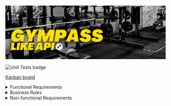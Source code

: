 ![GymPass Like API](.github/img/readme_header.png)

![Unit Tests badge](https://github.com/rogerpoliver/gympass-like-api/actions/workflows/unit-tests.yml/badge.svg)

[Kanban board](https://github.com/users/rogerpoliver/projects/1/views/1)

<details>
  <summary>Functional Requirements</summary>

- [x] Must be possible to register;
- [x] Must be possible to authenticate;
- [x] Must be possible to retrieve the profile of a logged-in user;
- [x] Must be possible to retrieve the number of check-ins performed by the logged-in user;
- [x] Must be possible for the user to retrieve their check-in history;
- [x] Must be possible for the user to search for nearby gyms (10km);
- [x] Must be possible for the user to search for gyms by name;
- [x] Must be possible for the user to check-in at a gym;
- [ ] Must be possible to validate a user's check-in;
- [x] Must be possible to register a gym;

</details>

<details>
  <summary>Business Rules</summary>

- [x] user must not be able to register with a duplicate email;
- [x] The user cannot make 2 check-ins on the same day;
- [x] The user cannot check-in if not close (100m) to the gym;
- [ ] The check-in can only be validated up to 20 minutes after being created;
- [ ] The check-in can only be validated by administrators;
- [ ] The gym can only be registered by administrators;

</details>

<details>
  <summary>Non-functional Requirements</summary>

- [x] The user's password needs to be encrypted;
- [x] Application data needs to be persisted in a PostgreSQL database;
- [x] All data lists need to be paginated with 20 items per page;
- [ ] The user must be identified by a JWT (JSON Web Token);

</details>
